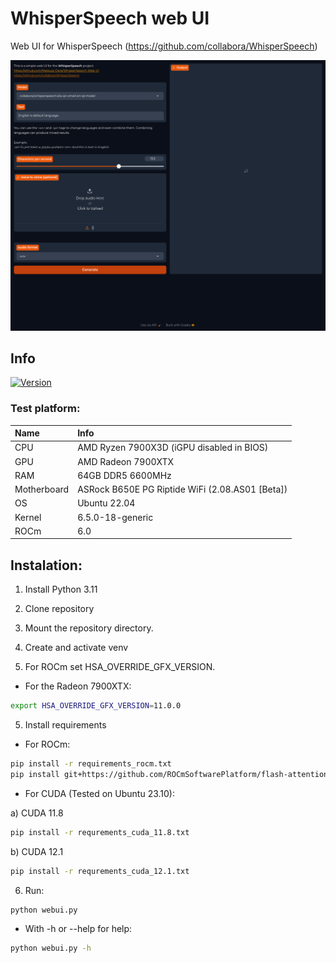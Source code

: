 # WhisperSpeech web UI
Web UI for WhisperSpeech
(https://github.com/collabora/WhisperSpeech)

![Preview](screenshot.png)

## Info
[![Version](https://img.shields.io/badge/1.1-version-orange.svg)](https://github.com/Mateusz-Dera/WhisperSpeech-Web-UI/blob/main/README.md)

### Test platform:
|Name|Info|
|:---|:---|
|CPU|AMD Ryzen 7900X3D (iGPU disabled in BIOS)|
|GPU|AMD Radeon 7900XTX|
|RAM|64GB DDR5 6600MHz|
|Motherboard|ASRock B650E PG Riptide WiFi (2.08.AS01 [Beta])|
|OS|Ubuntu 22.04|
|Kernel|6.5.0-18-generic|
|ROCm|6.0|

## Instalation:
1. Install Python 3.11

2. Clone repository

3. Mount the repository directory.

3. Create and activate venv

4. For ROCm set HSA_OVERRIDE_GFX_VERSION.
* For the Radeon 7900XTX:
```bash
export HSA_OVERRIDE_GFX_VERSION=11.0.0
```

5. Install requirements
* For ROCm:
```bash
pip install -r requirements_rocm.txt
pip install git+https://github.com/ROCmSoftwarePlatform/flash-attention.git@ae7928c5aed53cf6e75cc792baa9126b2abfcf1a
```
* For CUDA (Tested on Ubuntu 23.10):
 
a) CUDA 11.8
```bash
pip install -r requrements_cuda_11.8.txt
```

b) CUDA 12.1
```bash
pip install -r requrements_cuda_12.1.txt
```

6. Run:
```bash
python webui.py
```
* With -h or --help for help:
```bash
python webui.py -h
```

<!-- TRANSLATION -->
<!-- PYBABEL -->
<!-- EXTRACT -->
<!-- pybabel extract -F babel.cfg -o ./locale/messages.pot . -->
<!-- UPDATE -->
<!-- pybabel update -i ./locale/messages.pot -d ./locale -->
<!-- NEW LANGUAGE -->
<!-- pybabel init -i ./locale/messages.pot -d ./locale -l pl_PL -->
<!-- COMPILE -->
<!-- pybabel compile -d ./locale -->

